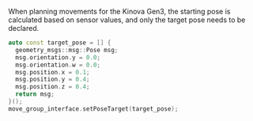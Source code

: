 When planning movements for the Kinova Gen3, the starting pose is calculated based on sensor values, and only the target pose needs to be declared.

```c++
auto const target_pose = [] {
  geometry_msgs::msg::Pose msg;
  msg.orientation.y = 0.0;
  msg.orientation.w = 0.0;
  msg.position.x = 0.1;
  msg.position.y = 0.4;
  msg.position.z = 0.4;
  return msg;
}();
move_group_interface.setPoseTarget(target_pose);
```